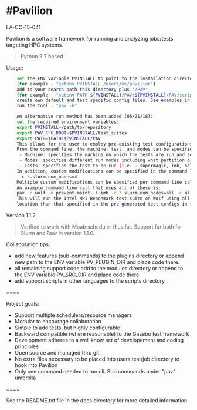 #Pavilion
=========

LA-CC-15-041

Pavilion is a software framework for running and analyzing jobs/tests targeting HPC systems.
> Python 2.7 based


Usage:
```sh
    set the ENV variable PVINSTALL to point to the installation directory 
    (for example - "setenv PVINSTALL /users/me/pavilion")
    add to your search path this directory plus "/PAV"
    (for example - "setenv PATH ${PVINSTALL}/PAV:${PVINSTALL}/PAV/scripts:${PATH}")
    create own default and test specific config files. See examples in $PVINSTALL/docs dir
    run the tool - "pav -h"

    An alternative run method has been added (06/21/18):
    set the required environment variables:
    export PVINSTALL=/path/to/repository
    export PAV_CFG_ROOT=$PVINSTALL/test_suites
    export PATH=$PATH:$PVINSTALL/PAV
    This allows for the user to employ pre-existing test configurations.
    From the command line, the machine, test, and modes can be specified.
     - Machine: specifies the machine on which the tests are run and sets an upper limit on nodes and submission times.
     - Modes: specifies different run modes including what partition or reservation on which to run the tests.
     - Tests: specifies the test to be run (i.e. - supermagic, imb, helloC, lustre-mount, etc.).
    In addition, custom modifications can be specified in the command line call.  These take the form of:
     -c *.slurm.num_nodes=4
    Multiple custom modifications can be specified per command line call.
    An example command line call that uses all of these is:
    pav -n wolf -m prevent-maint -t imb -c *.slurm.num_nodes=all -c allreduce.source_location=/test/location run_test_suite
    This will run the Intel MPI Benchmark test suite on Wolf using all available nodes with a different source
    location than that specified in the pre-generated test configs in the PreventMaint reservation.
```

Version 1.1.2

> Verified to work with Moab scheduler thus far. 
> Support for both for Slurm and Raw in version 1.1.0.


Collaboration tips:

  - add new features (sub-commands) to the plugins directory or
    append new path to the ENV variable PV_PLUGIN_DIR and place code there.
  - all remaining support code add to the modules directory or append to the
    ENV variable PV_SRC_DIR and place code there.
  - add support scripts in other languages to the scripts directory

====

Project goals:

   - Support multiple schedulers/resource managers 
   - Modular to encourage collaboration  
   - Simple to add tests, but highly configurable
   - Backward compatible (where reasonable) to the Gazebo test framework
   - Development adheres to a well know set of developement and coding principles
   - Open source and managed thru git  
   - No extra files necessary to be placed into users test/job directory to hook into Pavilion
   - Only one command needed to run cli. Sub commands under "pav" umbrella  

====

See the README.txt file in the docs directory for more detailed information
